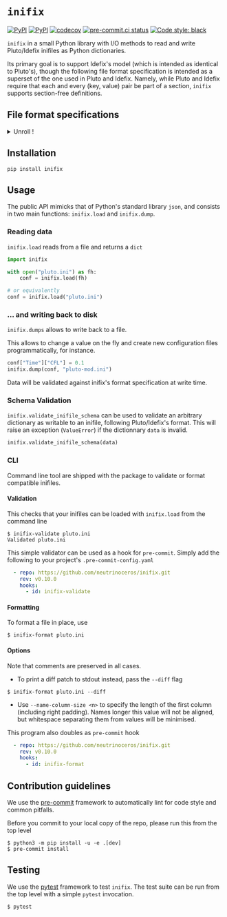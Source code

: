 # `inifix`

[![PyPI](https://img.shields.io/pypi/v/inifix.svg?logo=pypi&logoColor=white&label=PyPI)](https://pypi.org/project/inifix/)
[![PyPI](https://img.shields.io/pypi/pyversions/inifix/1.1.0?logo=python&logoColor=white&label=Python)](https://pypi.org/project/inifix/)
[![codecov](https://codecov.io/gh/neutrinoceros/inifix/branch/main/graph/badge.svg)](https://codecov.io/gh/neutrinoceros/inifix)
[![pre-commit.ci status](https://results.pre-commit.ci/badge/github/neutrinoceros/inifix/main.svg)](https://results.pre-commit.ci/badge/github/neutrinoceros/inifix/main.svg)
[![Code style: black](https://img.shields.io/badge/code%20style-black-000000.svg)](https://github.com/psf/black)


`inifix` in a small Python library with I/O methods to read and write
Pluto/Idefix inifiles as Python dictionaries.

Its primary goal is to support Idefix's model (which is intended as identical to
Pluto's), though the following file format specification is intended as a
superset of the one used in Pluto and Idefix. Namely, while Pluto and Idefix
require that each and every (key, value) pair be part of a section, `inifix`
supports section-free definitions.


## File format specifications
<details><summary>Unroll !</summary>
- parameter names are strings
- names and values are separated by non-newline white spaces
- values are represented in unicode characters
- all values are considered numbers if possible (e.g., `1e3` is read as `1000`)
- number values are read as integers if no loss of precision ensues, and floats otherwise
- `true` and `false` are cast as booleans (case-insensitive)
- values that can't be read as number or booleans are read as strings.
- string delimiters `"` and `'` can be used to force string type for values that would otherwise be read as numbers and booleans.
- a parameter can be associated to a single value or a list of whitespace-separated values
- sections titles start with `[` and end with `]`
- comments start with `#` and are ignored

Using the following Python's `typing` notations
```python
from typing import Union, Mapping
Scalar = Union[str, float, bool, int]
InifixConf = Mapping[str, Union[Scalar, Mapping[str, Scalar]]
```
A configuration file is considered valid if it can be parsed as an `InifixConf` object.

### Examples
The following content is considered valid
```ini
# My awesome experiment
[Grid]
x   1 2 u 10    # a comment
y   4 5 l 100
[Time Integrator]
CFL  1e-3
tstop 1E3
```
and maps to
```json
{
    "Grid": {
        "x": [1, 2, "u", 10],
        "y": [4, 5, "l", 100]
    },
    "Time Integrator": {
        "CFL": 0.001,
        "tstop": 1000
    }
}
```
The following section-less format doesn't comply to Pluto/Idefix's
specifications, but it is considered valid for inifix. This is the one
intentional differences in specifications, which makes inifix format a superset
of Pluto's inifile format.
```ini
mode   fargo

# Time integrator
CFL    1e-3
tstop  1e3
```
and maps to
```json
{
    "mode": "fargo",
    "CFL": 0.001,
    "tstop": 1000
}
```
Note that strings using e-notation (e.g. `1e-3` or `1E3` here) are decoded as
numbers. They are cast to `int` if no precision loss ensues, and `float`
otherwise. Reversly, when writing files, numbers are re-encoded using e-notation
if it leads to a more compact representation. For instance, `100000` is encoded
as `1e5`, but `10` is left unchanged because `1e1` is longer.
In cases where both reprensations are equally compact (e.g. `100` VS `1e2`),
e-notation is prefered in encoding.

While decoding, `e` can be lower or upper case, but they are always encoded as
lower case.
</details>

## Installation

```shell
pip install inifix
```

## Usage

The public API mimicks that of Python's standard library `json`,
and consists in two main functions: `inifix.load` and `inifix.dump`.


### Reading data
`inifix.load` reads from a file and returns a `dict`

```python
import inifix

with open("pluto.ini") as fh:
    conf = inifix.load(fh)

# or equivalently
conf = inifix.load("pluto.ini")
```

### ... and writing back to disk

`inifix.dumps` allows to write back to a file.

This allows to change a value on the fly and create new
configuration files programmatically, for instance.
```python
conf["Time"]["CFL"] = 0.1
inifix.dump(conf, "pluto-mod.ini")
```
Data will be validated against inifix's format specification at write time.

### Schema Validation

`inifix.validate_inifile_schema` can be used to validate an arbitrary
dictionary as writable to an inifile, following Pluto/Idefix's format. This
will raise an exception (`ValueError`) if the dictionnary `data` is invalid.
```python
inifix.validate_inifile_schema(data)
```

### CLI

Command line tool are shipped with the package to validate or format compatible inifiles.

#### Validation

This checks that your inifiles can be loaded with `inifix.load` from the command line
```shell
$ inifix-validate pluto.ini
Validated pluto.ini
```

This simple validator can be used as a hook for `pre-commit`. Simply add the
following to your project's `.pre-commit-config.yaml`
```yaml
  - repo: https://github.com/neutrinoceros/inifix.git
    rev: v0.10.0
    hooks:
      - id: inifix-validate
```

#### Formatting

To format a file in place, use
```shell
$ inifix-format pluto.ini
```


#### Options

Note that comments are preserved in all cases.
* To print a diff patch to stdout instead, pass the `--diff` flag
```shell
$ inifix-format pluto.ini --diff
```
* Use `--name-column-size <n>` to specify the length of the first column (including right padding).
Names longer this value will not be aligned, but whitespace separating them from values will be minimised.

This program also doubles as `pre-commit` hook
```yaml
  - repo: https://github.com/neutrinoceros/inifix.git
    rev: v0.10.0
    hooks:
      - id: inifix-format
```
## Contribution guidelines

We use the [pre-commit](https://pre-commit.com) framework to automatically lint for code
style and common pitfalls.

Before you commit to your local copy of the repo, please run this from the top level
```shell
$ python3 -m pip install -u -e .[dev]
$ pre-commit install
```

## Testing

We use the [pytest](https://docs.pytest.org/en/latest/) framework to test `inifix`.
The test suite can be run from the top level with a simple `pytest` invocation.
```shell
$ pytest
```
